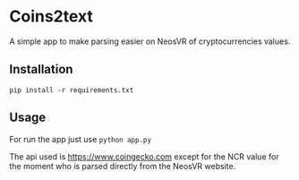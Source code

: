 # Coins2text

A simple app to make parsing easier on NeosVR of cryptocurrencies values.

## Installation

`pip install -r requirements.txt`

## Usage

For run the app just use `python app.py`

The api used is https://www.coingecko.com except for the NCR value for the
moment who is parsed directly from the NeosVR website.
